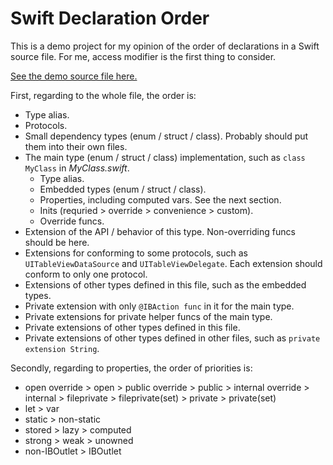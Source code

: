 # Swift Declaration Order

This is a demo project for my opinion of the order of declarations in a Swift source file. For me, access modifier is the first thing to consider.

[See the demo source file here.](DeclarationDemo/DeclarationViewController.swift)

First, regarding to the whole file, the order is:
- Type alias.
- Protocols.
- Small dependency types (enum / struct / class). Probably should put them into their own files.
- The main type (enum / struct / class) implementation, such as `class MyClass` in *MyClass.swift*.  
  - Type alias.
  - Embedded types (enum / struct / class).
  - Properties, including computed vars. See the next section.
  - Inits (requried > override > convenience > custom).
  - Override funcs. 
- Extension of the API / behavior of this type. Non-overriding funcs should be here.   
- Extensions for conforming to some protocols, such as `UITableViewDataSource` and `UITableViewDelegate`.  Each extension should conform to only one protocol.
- Extensions of other types defined in this file, such as the embedded types.
- Private extension with only `@IBAction func` in it for the main type.
- Private extensions for private helper funcs of the main type.
- Private extensions of other types defined in this file.
- Private extensions of other types defined in other files, such as `private extension String`.

Secondly, regarding to properties, the order of priorities is:
- open override > open > public override > public > internal override > internal > fileprivate > fileprivate(set) > private > private(set)
- let >  var
- static > non-static
- stored > lazy > computed
- strong > weak > unowned
- non-IBOutlet > IBOutlet
